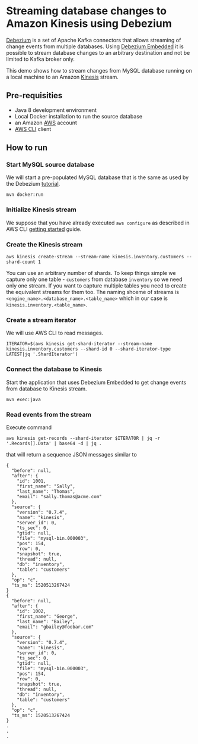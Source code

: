 # Streaming database changes to Amazon Kinesis using Debezium

[Debezium](http://debezium.io/) is a set of Apache Kafka connectors that allows streaming of change events from multiple databases. Using [Debezium Embedded](http://debezium.io/docs/embedded/) it is possible to stream database changes to an arbitrary destination and not be limited to Kafka broker only.

This demo shows how to stream changes from MySQL database running on a local machine to an Amazon [Kinesis](https://aws.amazon.com/kinesis/data-streams/) stream.

## Pre-requisities
* Java 8 development environment
* Local Docker installation to run the source database
* an Amazon [AWS](https://aws.amazon.com/) account
* [AWS CLI](https://aws.amazon.com/cli/) client

## How to run
### Start MySQL source database
We will start a pre-populated MySQL database that is the same as used by the Debezium [tutorial](http://debezium.io/docs/tutorial/).

```mvn docker:run```

### Initialize Kinesis stream
We suppose that you have already executed `aws configure` as described in AWS CLI [getting started](https://github.com/aws/aws-cli#getting-started) guide.

### Create the Kinesis stream

```aws kinesis create-stream --stream-name kinesis.inventory.customers --shard-count 1```

You can use an arbitrary number of shards. To keep things simple we capture only one table - `customers` from database `inventory` so we need only one stream.
If you want to capture multiple tables you need to create the equivalent streams for them too.
The naming shceme of streams is `<engine_name>.<database_name>.<table_name>` which in our case is `kinesis.inventory.<table_name>`.

### Create a stream iterator
We will use AWS CLI to read messages.

```
ITERATOR=$(aws kinesis get-shard-iterator --stream-name kinesis.inventory.customers --shard-id 0 --shard-iterator-type LATEST|jq '.ShardIterator')
```

### Connect the database to Kinesis
Start the application that uses Debezium Embedded to get change events from database to Kinesis stream.
```
mvn exec:java
```

### Read events from the stream
Execute command

```
aws kinesis get-records --shard-iterator $ITERATOR | jq -r '.Records[].Data' | base64 -d | jq .
```

that will return a sequence JSON messages similar to
```
{
  "before": null,
  "after": {
    "id": 1001,
    "first_name": "Sally",
    "last_name": "Thomas",
    "email": "sally.thomas@acme.com"
  },
  "source": {
    "version": "0.7.4",
    "name": "kinesis",
    "server_id": 0,
    "ts_sec": 0,
    "gtid": null,
    "file": "mysql-bin.000003",
    "pos": 154,
    "row": 0,
    "snapshot": true,
    "thread": null,
    "db": "inventory",
    "table": "customers"
  },
  "op": "c",
  "ts_ms": 1520513267424
}
{
  "before": null,
  "after": {
    "id": 1002,
    "first_name": "George",
    "last_name": "Bailey",
    "email": "gbailey@foobar.com"
  },
  "source": {
    "version": "0.7.4",
    "name": "kinesis",
    "server_id": 0,
    "ts_sec": 0,
    "gtid": null,
    "file": "mysql-bin.000003",
    "pos": 154,
    "row": 0,
    "snapshot": true,
    "thread": null,
    "db": "inventory",
    "table": "customers"
  },
  "op": "c",
  "ts_ms": 1520513267424
}
.
.
.
```
